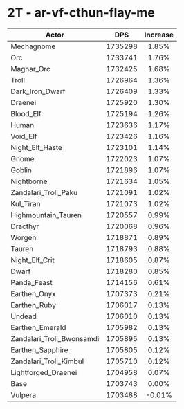 # 2T - ar-vf-cthun-flay-me
| Actor | DPS | Increase |
|---|:---:|:---:|
|Mechagnome|1735298|1.85%|
|Orc|1733741|1.76%|
|Maghar_Orc|1732425|1.68%|
|Troll|1726964|1.36%|
|Dark_Iron_Dwarf|1726409|1.33%|
|Draenei|1725920|1.30%|
|Blood_Elf|1725194|1.26%|
|Human|1723636|1.17%|
|Void_Elf|1723426|1.16%|
|Night_Elf_Haste|1723101|1.14%|
|Gnome|1722023|1.07%|
|Goblin|1721896|1.07%|
|Nightborne|1721634|1.05%|
|Zandalari_Troll_Paku|1721091|1.02%|
|Kul_Tiran|1721073|1.02%|
|Highmountain_Tauren|1720557|0.99%|
|Dracthyr|1720068|0.96%|
|Worgen|1718871|0.89%|
|Tauren|1718793|0.88%|
|Night_Elf_Crit|1718605|0.87%|
|Dwarf|1718280|0.85%|
|Panda_Feast|1714156|0.61%|
|Earthen_Onyx|1707373|0.21%|
|Earthen_Ruby|1706017|0.13%|
|Undead|1706010|0.13%|
|Earthen_Emerald|1705982|0.13%|
|Zandalari_Troll_Bwonsamdi|1705895|0.13%|
|Earthen_Sapphire|1705805|0.12%|
|Zandalari_Troll_Kimbul|1705710|0.12%|
|Lightforged_Draenei|1704958|0.07%|
|Base|1703743|0.00%|
|Vulpera|1703488|-0.01%|
